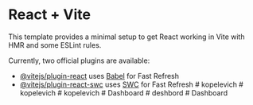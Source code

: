 # React + Vite

This template provides a minimal setup to get React working in Vite with HMR and some ESLint rules.

Currently, two official plugins are available:

- [@vitejs/plugin-react](https://github.com/vitejs/vite-plugin-react/blob/main/packages/plugin-react/README.md) uses [Babel](https://babeljs.io/) for Fast Refresh
- [@vitejs/plugin-react-swc](https://github.com/vitejs/vite-plugin-react-swc) uses [SWC](https://swc.rs/) for Fast Refresh
#   k o p e l e v i c h  
 #   k o p e l e v i c h  
 #   k o p e l e v i c h  
 #   D a s h b o a r d  
 #   d e s h b o r d  
 #   D a s h b o a r d  
 